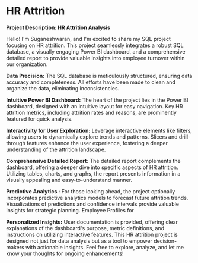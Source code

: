 # HR Attrition

**Project Description: HR Attrition Analysis**

Hello! I'm Suganeshwaran, and I'm excited to share my SQL project focusing on HR attrition. This project seamlessly integrates a robust SQL database, a visually engaging Power BI dashboard, and a comprehensive detailed report to provide valuable insights into employee turnover within our organization.



**Data Precision:**
The SQL database is meticulously structured, ensuring data accuracy and completeness.
All efforts have been made to clean and organize the data, eliminating inconsistencies.

**Intuitive Power BI Dashboard:**
The heart of the project lies in the Power BI dashboard, designed with an intuitive layout for easy navigation.
Key HR attrition metrics, including attrition rates and reasons, are prominently featured for quick analysis.

**Interactivity for User Exploration:**
Leverage interactive elements like filters, allowing users to dynamically explore trends and patterns.
Slicers and drill-through features enhance the user experience, fostering a deeper understanding of the attrition landscape.

**Comprehensive Detailed Report:**
The detailed report complements the dashboard, offering a deeper dive into specific aspects of HR attrition.
Utilizing tables, charts, and graphs, the report presents information in a visually appealing and easy-to-understand manner.

**Predictive Analytics :**
For those looking ahead, the project optionally incorporates predictive analytics models to forecast future attrition trends.
Visualizations of predictions and confidence intervals provide valuable insights for strategic planning.
Employee Profiles for 

**Personalized Insights:**
User documentation is provided, offering clear explanations of the dashboard's purpose, metric definitions, and instructions on utilizing interactive features.
This HR attrition project is designed not just for data analysis but as a tool to empower decision-makers with actionable insights. Feel free to explore, analyze, and let me know your thoughts for ongoing enhancements!





